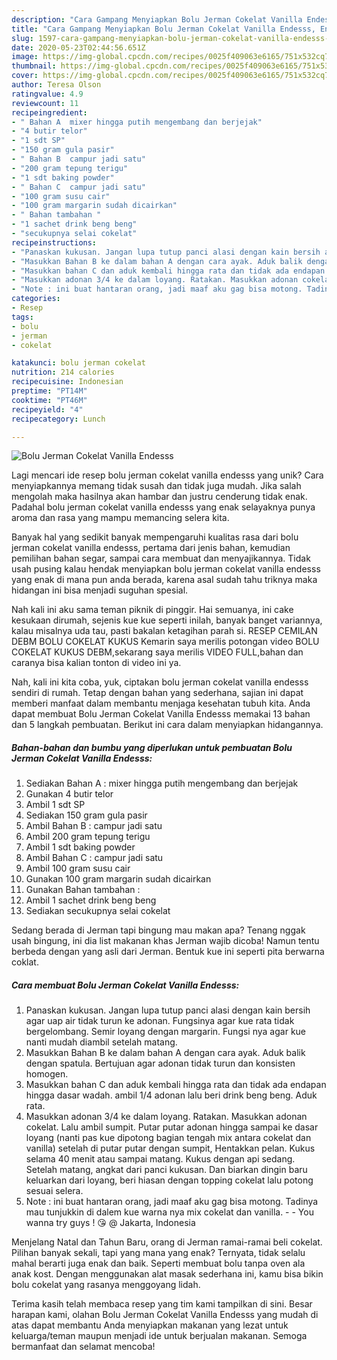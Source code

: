 ```yaml
---
description: "Cara Gampang Menyiapkan Bolu Jerman Cokelat Vanilla Endesss, Enak"
title: "Cara Gampang Menyiapkan Bolu Jerman Cokelat Vanilla Endesss, Enak"
slug: 1597-cara-gampang-menyiapkan-bolu-jerman-cokelat-vanilla-endesss-enak
date: 2020-05-23T02:44:56.651Z
image: https://img-global.cpcdn.com/recipes/0025f409063e6165/751x532cq70/bolu-jerman-cokelat-vanilla-endesss-foto-resep-utama.jpg
thumbnail: https://img-global.cpcdn.com/recipes/0025f409063e6165/751x532cq70/bolu-jerman-cokelat-vanilla-endesss-foto-resep-utama.jpg
cover: https://img-global.cpcdn.com/recipes/0025f409063e6165/751x532cq70/bolu-jerman-cokelat-vanilla-endesss-foto-resep-utama.jpg
author: Teresa Olson
ratingvalue: 4.9
reviewcount: 11
recipeingredient:
- " Bahan A  mixer hingga putih mengembang dan berjejak"
- "4 butir telor"
- "1 sdt SP"
- "150 gram gula pasir"
- " Bahan B  campur jadi satu"
- "200 gram tepung terigu"
- "1 sdt baking powder"
- " Bahan C  campur jadi satu"
- "100 gram susu cair"
- "100 gram margarin sudah dicairkan"
- " Bahan tambahan "
- "1 sachet drink beng beng"
- "secukupnya selai cokelat"
recipeinstructions:
- "Panaskan kukusan. Jangan lupa tutup panci alasi dengan kain bersih agar uap air tidak turun ke adonan. Fungsinya agar kue rata tidak bergelombang. Semir loyang dengan margarin. Fungsi nya agar kue nanti mudah diambil setelah matang."
- "Masukkan Bahan B ke dalam bahan A dengan cara ayak. Aduk balik dengan spatula. Bertujuan agar adonan tidak turun dan konsisten homogen."
- "Masukkan bahan C dan aduk kembali hingga rata dan tidak ada endapan hingga dasar wadah. ambil 1/4 adonan lalu beri drink beng beng. Aduk rata."
- "Masukkan adonan 3/4 ke dalam loyang. Ratakan. Masukkan adonan cokelat. Lalu ambil sumpit. Putar putar adonan hingga sampai ke dasar loyang (nanti pas kue dipotong bagian tengah mix antara cokelat dan vanilla) setelah di putar putar dengan sumpit, Hentakkan pelan. Kukus selama 40 menit atau sampai matang. Kukus dengan api sedang. Setelah matang, angkat dari panci kukusan. Dan biarkan dingin baru keluarkan dari loyang, beri hiasan dengan topping cokelat lalu potong sesuai selera."
- "Note : ini buat hantaran orang, jadi maaf aku gag bisa motong. Tadinya mau tunjukkin di dalem kue warna nya mix cokelat dan vanilla.  You wanna try guys ! 😘 @ Jakarta, Indonesia"
categories:
- Resep
tags:
- bolu
- jerman
- cokelat

katakunci: bolu jerman cokelat 
nutrition: 214 calories
recipecuisine: Indonesian
preptime: "PT14M"
cooktime: "PT46M"
recipeyield: "4"
recipecategory: Lunch

---
```



![Bolu Jerman Cokelat Vanilla Endesss](https://img-global.cpcdn.com/recipes/0025f409063e6165/751x532cq70/bolu-jerman-cokelat-vanilla-endesss-foto-resep-utama.jpg)

Lagi mencari ide resep bolu jerman cokelat vanilla endesss yang unik? Cara menyiapkannya memang tidak susah dan tidak juga mudah. Jika salah mengolah maka hasilnya akan hambar dan justru cenderung tidak enak. Padahal bolu jerman cokelat vanilla endesss yang enak selayaknya punya aroma dan rasa yang mampu memancing selera kita.

Banyak hal yang sedikit banyak mempengaruhi kualitas rasa dari bolu jerman cokelat vanilla endesss, pertama dari jenis bahan, kemudian pemilihan bahan segar, sampai cara membuat dan menyajikannya. Tidak usah pusing kalau hendak menyiapkan bolu jerman cokelat vanilla endesss yang enak di mana pun anda berada, karena asal sudah tahu triknya maka hidangan ini bisa menjadi suguhan spesial.

Nah kali ini aku sama teman piknik di pinggir. Hai semuanya, ini cake kesukaan dirumah, sejenis kue kue seperti inilah, banyak banget variannya, kalau misalnya uda tau, pasti bakalan ketagihan parah si. RESEP CEMILAN DEBM BOLU COKELAT KUKUS Kemarin saya merilis potongan video BOLU COKELAT KUKUS DEBM,sekarang saya merilis VIDEO FULL,bahan dan caranya bisa kalian tonton di video ini ya.


Nah, kali ini kita coba, yuk, ciptakan bolu jerman cokelat vanilla endesss sendiri di rumah. Tetap dengan bahan yang sederhana, sajian ini dapat memberi manfaat dalam membantu menjaga kesehatan tubuh kita. Anda dapat membuat Bolu Jerman Cokelat Vanilla Endesss memakai 13 bahan dan 5 langkah pembuatan. Berikut ini cara dalam menyiapkan hidangannya.

<!--inarticleads1-->

##### Bahan-bahan dan bumbu yang diperlukan untuk pembuatan Bolu Jerman Cokelat Vanilla Endesss:

1. Sediakan  Bahan A : mixer hingga putih mengembang dan berjejak
1. Gunakan 4 butir telor
1. Ambil 1 sdt SP
1. Sediakan 150 gram gula pasir
1. Ambil  Bahan B : campur jadi satu
1. Ambil 200 gram tepung terigu
1. Ambil 1 sdt baking powder
1. Ambil  Bahan C : campur jadi satu
1. Ambil 100 gram susu cair
1. Gunakan 100 gram margarin sudah dicairkan
1. Gunakan  Bahan tambahan :
1. Ambil 1 sachet drink beng beng
1. Sediakan secukupnya selai cokelat


Sedang berada di Jerman tapi bingung mau makan apa? Tenang nggak usah bingung, ini dia list makanan khas Jerman wajib dicoba! Namun tentu berbeda dengan yang asli dari Jerman. Bentuk kue ini seperti pita berwarna coklat. 

<!--inarticleads2-->

##### Cara membuat Bolu Jerman Cokelat Vanilla Endesss:

1. Panaskan kukusan. Jangan lupa tutup panci alasi dengan kain bersih agar uap air tidak turun ke adonan. Fungsinya agar kue rata tidak bergelombang. Semir loyang dengan margarin. Fungsi nya agar kue nanti mudah diambil setelah matang.
1. Masukkan Bahan B ke dalam bahan A dengan cara ayak. Aduk balik dengan spatula. Bertujuan agar adonan tidak turun dan konsisten homogen.
1. Masukkan bahan C dan aduk kembali hingga rata dan tidak ada endapan hingga dasar wadah. ambil 1/4 adonan lalu beri drink beng beng. Aduk rata.
1. Masukkan adonan 3/4 ke dalam loyang. Ratakan. Masukkan adonan cokelat. Lalu ambil sumpit. Putar putar adonan hingga sampai ke dasar loyang (nanti pas kue dipotong bagian tengah mix antara cokelat dan vanilla) setelah di putar putar dengan sumpit, Hentakkan pelan. Kukus selama 40 menit atau sampai matang. Kukus dengan api sedang. Setelah matang, angkat dari panci kukusan. Dan biarkan dingin baru keluarkan dari loyang, beri hiasan dengan topping cokelat lalu potong sesuai selera.
1. Note : ini buat hantaran orang, jadi maaf aku gag bisa motong. Tadinya mau tunjukkin di dalem kue warna nya mix cokelat dan vanilla. -  - You wanna try guys ! 😘 @ Jakarta, Indonesia


Menjelang Natal dan Tahun Baru, orang di Jerman ramai-ramai beli cokelat. Pilihan banyak sekali, tapi yang mana yang enak? Ternyata, tidak selalu mahal berarti juga enak dan baik. Seperti membuat bolu tanpa oven ala anak kost. Dengan menggunakan alat masak sederhana ini, kamu bisa bikin bolu cokelat yang rasanya menggoyang lidah. 

Terima kasih telah membaca resep yang tim kami tampilkan di sini. Besar harapan kami, olahan Bolu Jerman Cokelat Vanilla Endesss yang mudah di atas dapat membantu Anda menyiapkan makanan yang lezat untuk keluarga/teman maupun menjadi ide untuk berjualan makanan. Semoga bermanfaat dan selamat mencoba!

